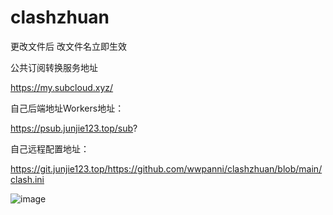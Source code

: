 # clashzhuan
更改文件后 改文件名立即生效

公共订阅转换服务地址

https://my.subcloud.xyz/

自己后端地址Workers地址：

https://psub.junjie123.top/sub?

自己远程配置地址：


https://git.junjie123.top/https://github.com/wwpanni/clashzhuan/blob/main/clash.ini


![image](https://github.com/user-attachments/assets/a6067a26-60a6-4fad-9848-8051033b955c)

